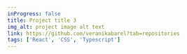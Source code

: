 ```yaml
---
inProgress: false
title: Project title 3
img_alt: project image alt text
link: https://github.com/veranikabarel?tab=repositories
tags: ['React', 'CSS', 'Typescript']
---
```

